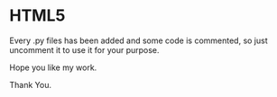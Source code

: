 # HTML5


Every .py files has been added and some code is commented, so just uncomment it to use it for your purpose.

Hope you like my work.

Thank You.
